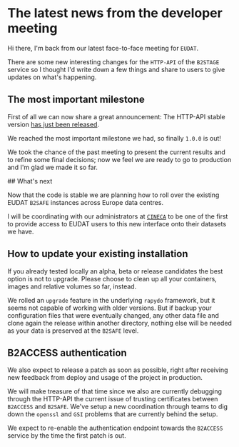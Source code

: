 
# The latest news from the developer meeting

Hi there, I'm back from our latest face-to-face meeting for `EUDAT`.

There are some new interesting changes for the `HTTP-API` of the `B2STAGE` service so I thought I'd write down a few things and share to users to give updates on what's happening.

## The most important milestone

First of all we can now share a great announcement:
The HTTP-API stable version [has just been released](https://github.com/EUDAT-B2STAGE/http-api/releases/tag/1.0.0).

We reached the most important milestone we had, so finally `1.0.0` is out!

We took the chance of the past meeting to present the current results and to refine some final decisions; now we feel we are ready to go to production and I'm glad we made it so far.

## What's next

Now that the code is stable we are planning how to roll over the existing EUDAT `B2SAFE` instances across Europe data centres.

I will be coordinating with our administrators at [`CINECA`](http://www.hpc.cineca.it/) to be one of the first to provide access to EUDAT users to this new interface onto their datasets we have.

## How to update your existing installation

If you already tested locally an alpha, beta or release candidates the best option is not to upgrade. Please choose to clean up all your containers, images and relative volumes so far, instead.

We rolled an `upgrade` feature in the underlying `rapydo` framework, but it seems not capable of working with older versions. But if backup your configuration files that were eventually changed, any other data file and clone again the release within another directory, nothing else will be needed as your data is preserved at the `B2SAFE` level.

## B2ACCESS authentication

We also expect to release a patch as soon as possible, right after receiving new feedback from deploy and usage of the project in production.

We will make treasure of that time since we also are currently debugging through the HTTP-API the current issue of trusting certificates between `B2ACCESS` and `B2SAFE`. We've setup a new coordination through teams to dig down the `openssl` and `GSI` problems that are currently behind the setup.

We expect to re-enable the authentication endpoint towards the `B2ACCESS` service by the time the first patch is out.

